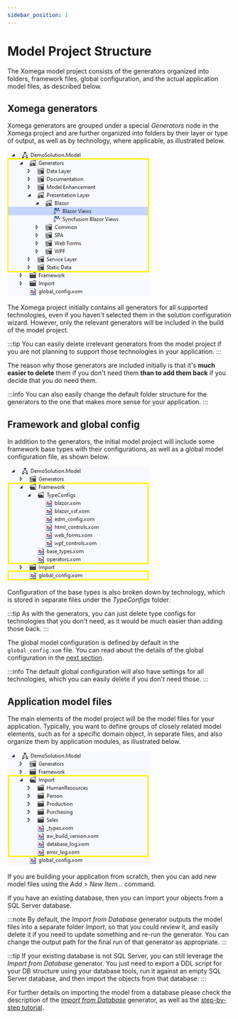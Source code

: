 ```yaml
---
sidebar_position: 1
---
```


# Model Project Structure

The Xomega model project consists of the generators organized into folders, framework files, global configuration, and the actual application model files, as described below.

## Xomega generators

Xomega generators are grouped under a special *Generators* node in the Xomega project and are further organized into folders by their layer or type of output, as well as by technology, where applicable, as illustrated below.

![Generators](img/model-generators.png)

The Xomega project initially contains all generators for all supported technologies, even if you haven't selected them in the solution configuration wizard. However, only the relevant generators will be included in the build of the model project.

:::tip
You can easily delete irrelevant generators from the model project if you are not planning to support those technologies in your application.
:::

The reason why those generators are included initially is that it's **much easier to delete** them if you don't need them **than to add them back** if you decide that you do need them.

:::info
You can also easily change the default folder structure for the generators to the one that makes more sense for your application.
:::

## Framework and global config

In addition to the generators, the initial model project will include some framework base types with their configurations, as well as a global model configuration file, as shown below.

![Framework](img/model-framework.png)

Configuration of the base types is also broken down by technology, which is stored in separate files under the *TypeConfigs* folder.

:::tip
As with the generators, you can just delete type configs for technologies that you don't need, as it would be much easier than adding those back.
:::

The global model configuration is defined by default in the `global_config.xom` file. You can read about the details of the global configuration in the [next section](configuring-generators#global).

:::info
The default global configuration will also have settings for all technologies, which you can easily delete if you don't need those.
:::

## Application model files

The main elements of the model project will be the model files for your application. Typically, you want to define groups of closely related model elements, such as for a specific domain object, in separate files, and also organize them by application modules, as illustrated below.

![Files](img/model-files.png)

If you are building your application from scratch, then you can add new model files using the *Add > New Item...* command.

If you have an existing database, then you can import your objects from a SQL Server database.

:::note
By default, the *Import from Database* generator outputs the model files into a separate folder *Import*, so that you could review it, and easily delete it if you need to update something and re-run the generator. You can change the output path for the final run of that generator as appropriate.
:::

:::tip
If your existing database is not SQL Server, you can still leverage the *Import from Database* generator. You just need to export a DDL script for your DB structure using your database tools, run it against an empty SQL Server database, and then import the objects from that database.
:::

For further details on importing the model from a database please check the description of the [*Import from Database*](../../generators/model/import) generator, as well as the [step-by-step tutorial](../../tutorial/basic/import).